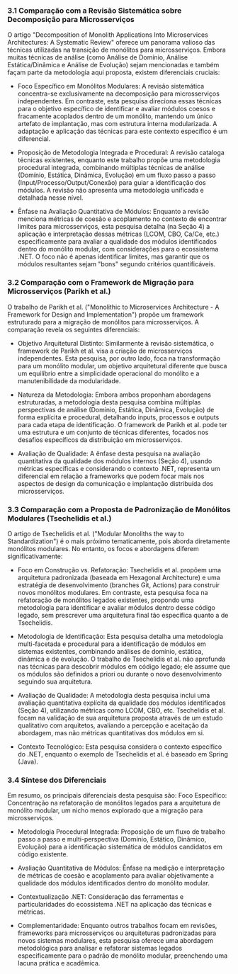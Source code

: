 ### 3.1 Comparação com a Revisão Sistemática sobre Decomposição para Microsserviços

O artigo "Decomposition of Monolith Applications Into Microservices Architectures: A Systematic Review" oferece um panorama valioso das técnicas utilizadas na transição de monólitos para microsserviços. Embora muitas técnicas de análise (como Análise de Domínio, Análise Estática/Dinâmica e Análise de Evolução) sejam mencionadas e também façam parte da metodologia aqui proposta, existem diferenciais cruciais:

- Foco Específico em Monólitos Modulares: A revisão sistemática concentra-se exclusivamente na decomposição para microsserviços independentes. Em contraste, esta pesquisa direciona essas técnicas para o objetivo específico de identificar e avaliar módulos coesos e fracamente acoplados dentro de um monólito, mantendo um único artefato de implantação, mas com estrutura interna modularizada. A adaptação e aplicação das técnicas para este contexto específico é um diferencial.

- Proposição de Metodologia Integrada e Procedural: A revisão cataloga técnicas existentes, enquanto este trabalho propõe uma metodologia procedural integrada, combinando múltiplas técnicas de análise (Domínio, Estática, Dinâmica, Evolução) em um fluxo passo a passo (Input/Processo/Output/Conexão) para guiar a identificação dos módulos. A revisão não apresenta uma metodologia unificada e detalhada nesse nível.

- Ênfase na Avaliação Quantitativa de Módulos: Enquanto a revisão menciona métricas de coesão e acoplamento no contexto de encontrar limites para microsserviços, esta pesquisa detalha (na Seção 4) a aplicação e interpretação dessas métricas (LCOM, CBO, Ca/Ce, etc.) especificamente para avaliar a qualidade dos módulos identificados dentro do monólito modular, com considerações para o ecossistema .NET. O foco não é apenas identificar limites, mas garantir que os módulos resultantes sejam "bons" segundo critérios quantificáveis.

### 3.2 Comparação com o Framework de Migração para Microsserviços (Parikh et al.)

O trabalho de Parikh et al. ("Monolithic to Microservices Architecture - A Framework for Design and Implementation") propõe um framework estruturado para a migração de monólitos para microsserviços. A comparação revela os seguintes diferenciais:

- Objetivo Arquitetural Distinto: Similarmente à revisão sistemática, o framework de Parikh et al. visa a criação de microsserviços independentes. Esta pesquisa, por outro lado, foca na transformação para um monólito modular, um objetivo arquitetural diferente que busca um equilíbrio entre a simplicidade operacional do monólito e a manutenibilidade da modularidade.

- Natureza da Metodologia: Embora ambos proponham abordagens estruturadas, a metodologia desta pesquisa combina múltiplas perspectivas de análise (Domínio, Estática, Dinâmica, Evolução) de forma explícita e procedural, detalhando inputs, processos e outputs para cada etapa de identificação. O framework de Parikh et al. pode ter uma estrutura e um conjunto de técnicas diferentes, focados nos desafios específicos da distribuição em microsserviços.

- Avaliação de Qualidade: A ênfase desta pesquisa na avaliação quantitativa da qualidade dos módulos internos (Seção 4), usando métricas específicas e considerando o contexto .NET, representa um diferencial em relação a frameworks que podem focar mais nos aspectos de design da comunicação e implantação distribuída dos microsserviços.

### 3.3 Comparação com a Proposta de Padronização de Monólitos Modulares (Tsechelidis et al.)

O artigo de Tsechelidis et al. ("Modular Monoliths the way to Standardization") é o mais próximo tematicamente, pois aborda diretamente monólitos modulares. No entanto, os focos e abordagens diferem significativamente:

- Foco em Construção vs. Refatoração: Tsechelidis et al. propõem uma arquitetura padronizada (baseada em Hexagonal Architecture) e uma estratégia de desenvolvimento (branches Git, Actions) para construir novos monólitos modulares. Em contraste, esta pesquisa foca na refatoração de monólitos legados existentes, propondo uma metodologia para identificar e avaliar módulos dentro desse código legado, sem prescrever uma arquitetura final tão específica quanto a de Tsechelidis.

- Metodologia de Identificação: Esta pesquisa detalha uma metodologia multi-facetada e procedural para a identificação de módulos em sistemas existentes, combinando análises de domínio, estática, dinâmica e de evolução. O trabalho de Tsechelidis et al. não aprofunda nas técnicas para descobrir módulos em código legado; ele assume que os módulos são definidos a priori ou durante o novo desenvolvimento seguindo sua arquitetura.

- Avaliação de Qualidade: A metodologia desta pesquisa inclui uma avaliação quantitativa explícita da qualidade dos módulos identificados (Seção 4), utilizando métricas como LCOM, CBO, etc. Tsechelidis et al. focam na validação de sua arquitetura proposta através de um estudo qualitativo com arquitetos, avaliando a percepção e aceitação da abordagem, mas não métricas quantitativas dos módulos em si.

- Contexto Tecnológico: Esta pesquisa considera o contexto específico do .NET, enquanto o exemplo de Tsechelidis et al. é baseado em Spring (Java).

### 3.4 Síntese dos Diferenciais

Em resumo, os principais diferenciais desta pesquisa são:
Foco Específico: Concentração na refatoração de monólitos legados para a arquitetura de monólito modular, um nicho menos explorado que a migração para microsserviços.

- Metodologia Procedural Integrada: Proposição de um fluxo de trabalho passo a passo e multi-perspectiva (Domínio, Estático, Dinâmico, Evolução) para a identificação sistemática de módulos candidatos em código existente.

- Avaliação Quantitativa de Módulos: Ênfase na medição e interpretação de métricas de coesão e acoplamento para avaliar objetivamente a qualidade dos módulos identificados dentro do monólito modular.

- Contextualização .NET: Consideração das ferramentas e particularidades do ecossistema .NET na aplicação das técnicas e métricas.

- Complementaridade: Enquanto outros trabalhos focam em revisões, frameworks para microsserviços ou arquiteturas padronizadas para novos sistemas modulares, esta pesquisa oferece uma abordagem metodológica para analisar e refatorar sistemas legados especificamente para o padrão de monólito modular, preenchendo uma lacuna prática e acadêmica.
